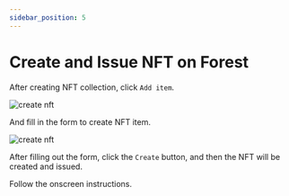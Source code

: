 ```yaml
---
sidebar_position: 5
---
```


# Create and Issue NFT on Forest

After creating NFT collection, click `Add item`.

![create nft](/img/forest-create-nft.png)

And fill in the form to create NFT item.

![create nft](/img/forest-create-nft-form.png)

After filling out the form, click the `Create` button, and then the NFT will be created and issued.

Follow the onscreen instructions.


